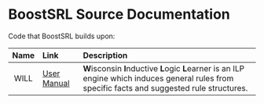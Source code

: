 # BoostSRL Source Documentation

Code that BoostSRL builds upon:

| Name | Link | Description |
| :---: | :--- | :--- |
| WILL | [User Manual](WILLManual/User_Manual_of_WILL_0.1.pdf) | **W**isconsin **I**nductive **L**ogic **L**earner is an ILP engine which induces general rules from specific facts and suggested rule structures. |
